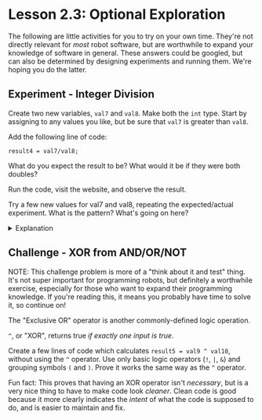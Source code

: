 
# Lesson 2.3: Optional Exploration

The following are little activities for you to try on your own time. They're not directly relevant for _most_ robot software, but are worthwhile to expand your knowledge of software in general. These answers could be googled, but can also be determined by designing experiments and running them. We're hoping you do the latter. 

## Experiment - Integer Division

Create two new variables, `val7` and `val8`. Make both the `int` type. Start by assigning to any values you like, but be sure that `val7` is greater than `val8`.

Add the following line of code:

`result4 = val7/val8;`

What do you expect the result to be? What would it be if they were both doubles?

Run the code, visit the website, and observe the result.

Try a few new values for val7 and val8, repeating the expected/actual experiment. What is the pattern? What's going on here?

<details>
<summary> Explanation </summary>
In almost all programming languages, integer division _rounds down_ to the nearest lower integer. There are historical processor-hardware-related reasons for this. It's important to know, but generally shouldn't be _leveraged_ as part of making your code work. Or, if you do, definitely put in some comment to indicate that you _rely_ on the round-down integer division behavior.
</details>

## Challenge - XOR from AND/OR/NOT

NOTE: This challenge problem is more of a "think about it and test" thing. It's not super important for programming robots, but definitely a worthwhile exercise, especially for those who want to expand their programming knowledge. If you're reading this, it means you probably have time to solve it, so continue on!

The "Exclusive OR" operator is another commonly-defined logic operation.

`^`, or "XOR", returns true _if exactly one input is true_.

Create a few lines of code which calculates `result5 = val9 ^ val10`, without using the `^` operator. Use only basic logic operators (`!`, `|`, `&`) and grouping symbols `(` and `)`. Prove it works the same way as the `^` operator.

Fun fact: This proves that having an XOR operator isn't _necessary_, but is a very nice thing to have to make code look _cleaner_. Clean code is good because it more clearly indicates the _intent_ of what the code is supposed to do, and is easier to maintain and fix.

